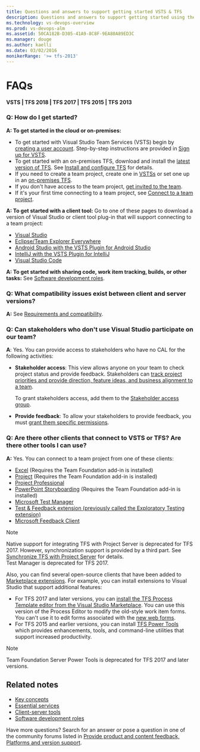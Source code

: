 ```yaml
---
title: Questions and answers to support getting started VSTS & TFS
description: Questions and answers to support getting started using the hosted cloud offering of Visual Studio Team Services (VSTS) or on-premises Team Foundation Server (TFS)  
ms.technology: vs-devops-overview 
ms.prod: vs-devops-alm
ms.assetid: 50CA182B-D305-41A9-8C8F-9EA80A89ED3C
ms.manager: douge
ms.author: kaelli
ms.date: 03/02/2016
monikerRange: '>= tfs-2013'
---
```




# FAQs

**VSTS | TFS 2018 | TFS 2017 | TFS 2015 | TFS 2013**
 
### Q: How do I get started?

**A: To get started in the cloud or on-premises:** 
- To get started with Visual Studio Team Services (VSTS) begin by [creating a user account](https://www.visualstudio.com/team-services/). Step-by-step instructions are provided in [Sign up for VSTS](../accounts/create-account-msa-or-work-student.md).  
- To get started with an on-premises TFS, download and install the [latest version of TFS](https://www.visualstudio.com/downloads/). See [Install and configure TFS](../tfs-server/install/get-started.md) for details.  
- If you need to create a team project, create one in [VSTSs](../accounts/set-up-vs.md) or set one up in an [on-premises TFS](../accounts/create-team-project.md).   
- If you don't have access to the team project, [get invited to the team](../security/add-users-team-project.md).  
- If it's your first time connecting to a team project, see [Connect to a team project](connect-team-projects.md).  

**A: To get started with a client tool:** 
Go to one of these pages to download a version of Visual Studio or client tool plug-in that will support connecting to a team project: 
- [Visual Studio](https://www.visualstudio.com/downloads/) 
- [Eclipse/Team Explorer Everywhere](http://java.visualstudio.com/Docs/tools/eclipse)  
- [Android Studio with the VSTS Plugin for Android Studio](http://java.visualstudio.com/Docs/tools/androidstudio)
- [IntelliJ with the VSTS Plugin for IntelliJ](http://java.visualstudio.com/Docs/tools/intellij) 
- [Visual Studio Code](http://java.visualstudio.com/Docs/tools/vscode)

**A: To get started with sharing code, work item tracking, builds, or other tasks:** 
See [Software development roles](roles.md).  

### Q: What compatibility issues exist between client and server versions?

 **A:** See [Requirements and compatibility](../accounts/requirements.md).  
 

### Q: Can stakeholders who don't use Visual Studio participate on our team?

 **A**: Yes. You can provide access to stakeholders who have no CAL for the following activities:  

-   **Stakeholder access**: This view allows anyone on your team to check project status and provide feedback. Stakeholders can [track project priorities and provide direction, feature ideas, and business alignment to a team](../security/get-started-stakeholder.md).  
  
     To grant stakeholders access, add them to the [Stakeholder access group](../security/change-access-levels.md).  
  
-   **Provide feedback**: To allow your stakeholders to provide feedback, you must [grant them specific permissions](../feedback/give-permissions-feedback.md).  
  

### Q: Are there other clients that connect to VSTS or TFS? Are there other tools I can use?

**A:** Yes. You can connect to a team project from one of these clients:  
- [Excel](../work/backlogs/office/bulk-add-modify-work-items-excel.md) (Requires the Team Foundation add-in is installed)  
- [Project](../work/backlogs/office/create-your-backlog-tasks-using-project.md)  (Requires the Team Foundation add-in is installed)  
- [Project Professional](../work/tfs-ps-sync/synchronize-tfs-project-server.md)   
- [PowerPoint Storyboarding](../work/backlogs/office/storyboard-your-ideas-using-powerpoint.md) (Requires the Team Foundation add-in is installed)  
- [Microsoft Test Manager](https://msdn.microsoft.com/library/jj635157.aspx)  
- [Test & Feedback extension (previously called the Exploratory Testing extension)](../manual-test/stakeholder/provide-stakeholder-feedback.md)
- [Microsoft Feedback Client](../feedback/give-feedback.md)  

>[!NOTE]  
>Native support for integrating TFS with Project Server is deprecated for TFS 2017. However, synchronization support is provided by a third part. See [Synchronize TFS with Project Server](../work/tfs-ps-sync/sync-ps-tfs.md) for details.  
>Test Manager is deprecated for TFS 2017.   

Also, you can find several open-source clients that have been added to [Marketplace extensions](https://marketplace.visualstudio.com). For example, you can install extensions to Visual Studio that support additional features:  
- For TFS 2017 and later versions, you can [install the TFS Process Template editor from the Visual Studio Marketplace](https://marketplace.visualstudio.com/items?itemName=KarthikBalasubramanianMSFT.TFSProcessTemplateEditor). You can use this version of the Process Editor to modify the old-style work item forms. You can't use it to edit forms associated with the [new web forms](../work/customize/process/new-work-item-experience.md). 
- For TFS 2015 and earlier versions, you can install [TFS Power Tools](https://marketplace.visualstudio.com/items?itemName=TFSPowerToolsTeam.MicrosoftVisualStudioTeamFoundationServer2015Power) which provides enhancements, tools, and command-line utilities that support increased productivity.

> [!NOTE]  
> Team Foundation Server Power Tools is deprecated for TFS 2017 and later versions. 


## Related notes

- [Key concepts](concepts.md)
- [Essential services](services.md)
- [Client-server tools](tools.md)
- [Software development roles](roles.md)


Have more questions? Search for an answer or pose a question in one of the community forums listed in [Provide product and content feedback, Platforms and version support](provide-feedback.md).
